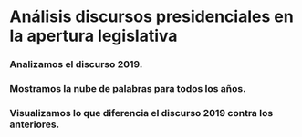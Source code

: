 # Análisis discursos presidenciales en la apertura legislativa

### Analizamos el discurso 2019.
### Mostramos la nube de palabras para todos los años.
### Visualizamos lo que diferencia el discurso 2019 contra los anteriores.
